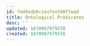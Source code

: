 ```yaml
---
id: fmddvdp6ciou7evt68ttwq4
title: Ontological Predicates
desc: ''
updated: 1670907979378
created: 1670907979378
---
```


